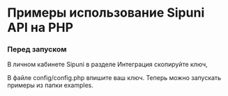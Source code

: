 # Примеры использование Sipuni API на PHP

### Перед запуском

В личном кабинете Sipuni в разделе Интеграция скопируйте ключ,

В файле config/config.php впишите ваш ключ. Теперь можно запускать примеры из папки examples.




